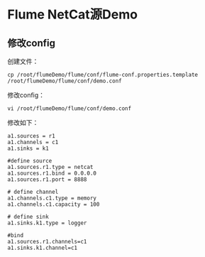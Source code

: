 # Flume NetCat源Demo

## 修改config

创建文件：

	cp /root/flumeDemo/flume/conf/flume-conf.properties.template /root/flumeDemo/flume/conf/demo.conf
 
修改config：

	vi /root/flumeDemo/flume/conf/demo.conf

修改如下：

	a1.sources = r1
	a1.channels = c1
	a1.sinks = k1
	
	#define source
	a1.sources.r1.type = netcat
	a1.sources.r1.bind = 0.0.0.0
	a1.sources.r1.port = 8888
	
	# define channel
	a1.channels.c1.type = memory
	a1.channels.c1.capacity = 100
	
	# define sink
	a1.sinks.k1.type = logger
	
	#bind
	a1.sources.r1.channels=c1
	a1.sinks.k1.channel=c1

